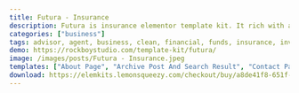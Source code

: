 ```yaml
---
title: Futura - Insurance
description: Futura is insurance elementor template kit. It rich with a feature that insurance company need, such as product showcase, quotes form, product specification, and sales marketing team. Purchase this kit to ease your project for insurance company. No need to basic coding, this template is 100% pure made from elementor.
categories: ["business"]
tags: advisor, agent, business, clean, financial, funds, insurance, investment, landing, marketing, modern, mutual, pensions, retirement, services
demo: https://rockboystudio.com/template-kit/futura/
image: /images/posts/Futura - Insurance.jpeg
templates: ["About Page", "Archive Post And Search Result", "Contact Page", "Error 404", "Footer", "Futura Hero Section Template Block", "Futura Product Showcase Template Block", "Futura Product Slide Template Block", "Futura Product Tabs Template Block", "Futura. Product Feature For Accordion Template Block", "Futura. Quote Form For Accordion Template Block", "Global", "Header", "Homepage", "Product Layout Page", "Product Page", "Single Post"]
download: https://elemkits.lemonsqueezy.com/checkout/buy/a8de41f8-651f-481b-b7e8-dd56a6632966
---
```

